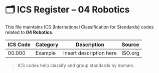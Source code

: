 # 🗂 ICS Register – 04 Robotics

This file maintains ICS (International Classification for Standards) codes related to **04 Robotics**.

| ICS Code | Category | Description | Source |
|----------|----------|-------------|--------|
| 00.000   | Example  | Insert description here | ISO.org |

> ICS codes help classify and group standards by domain.
